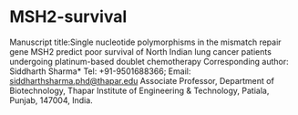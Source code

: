 # MSH2-survival
Manuscript title:Single nucleotide polymorphisms in the mismatch repair gene MSH2 predict poor survival of North Indian lung cancer patients undergoing platinum-based doublet chemotherapy 
Corresponding author: Siddharth Sharma*
Tel: +91-9501688366; Email: siddharthsharma.phd@thapar.edu
Associate Professor, Department of Biotechnology, Thapar Institute of Engineering & Technology, Patiala, Punjab, 147004, India. 
